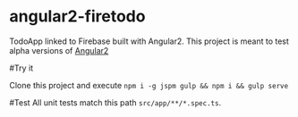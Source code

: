 # angular2-firetodo
TodoApp linked to Firebase built with Angular2.
This project is meant to test alpha versions of [Angular2](https://github.com/angular/angular)

#Try it

Clone this project and execute `npm i -g jspm gulp && npm i && gulp serve`

#Test
All unit tests match this path `src/app/**/*.spec.ts`.
